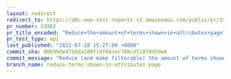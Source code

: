 ```yaml
---
layout: redirect
redirect_to: https://a8c-woo-test-reports.s3.amazonaws.com/public/pr/33962/api/index.html
pr_number: 33962
pr_title_encoded: "Reduce+the+amount+of+terms+shown+in+attributes+page"
pr_test_type: api
last_published: "2022-07-18 15:27:08 +0000"
commit_sha: 00b99de475bda299f1df04cec788cd518fdd59e8
commit_message: "Reduce (and make filterable) the amount of terms shown in attributes …"
branch_name: reduce-terms-shown-in-attributes-page
---
```

